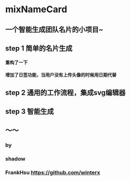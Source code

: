 # mixNameCard
## 一个智能生成团队名片的小项目~

## step 1 简单的名片生成
#### 重构了一下
#### 增加了日签功能，当用户没有上传头像的时候用日期代替

## step 2 通用的工作流程，集成svg编辑器
## step 3 智能生成
## ～～

### by 
### shadow 
### FrankHsu https://github.com/winterx

